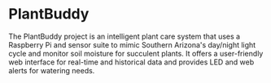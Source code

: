 # PlantBuddy
The PlantBuddy project is an intelligent plant care system that uses a Raspberry Pi and sensor suite to mimic Southern Arizona's day/night light cycle and monitor soil moisture for succulent plants. It offers a user-friendly web interface for real-time and historical data and provides LED and web alerts for watering needs.
